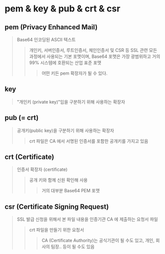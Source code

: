 # pem & key & pub & crt & csr

## pem (Privacy Enhanced Mail)

> Base64 인코딩된 ASCII 텍스트
>
> > 개인키, 서버인증서, 루트인증서, 체인인증서 및 CSR 등 SSL 관련 모든 과정에서 사용되는 기본 포맷이며, Base64 포맷은 가장 광범위하고 거의 99% 시스템에 호환되는 산업 표준 포맷
> >
> > > 어떤 키든 pem 확장자가 될 수 있다.

## key

> "개인키 (private key)"임을 구분하기 위해 사용하는 확장자

## pub (= crt)

> 공개키(public key)을 구분하기 위해 사용하는 확장자
>
> > crt 파일은 CA 에서 서명된 인증서를 포함한 공개키를 가지고 있음

## crt (Certificate)

> 인증서 확장자 (certificate)
>
> > 공개 키와 함께 신원 확인해 사용
> >
> > > 거의 대부분 Base64 PEM 포맷

## csr (Certificate Signing Request)

> SSL 발급 신청을 위해서 본 파일 내용을 인증기관 CA 에 제출하는 요청서 파일
>
> > crt 파일을 만들기 위한 요청서
> >
> > > CA (Certificate Authority)는 공식기관이 될 수도 있고, 개인, 회사의 팀장.. 등이 될 수도 있음
